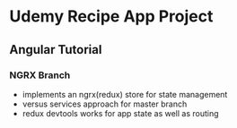 # Udemy Recipe App Project
## Angular Tutorial
### NGRX Branch
- implements an ngrx(redux) store for state management
- versus services approach for master branch
- redux devtools works for app state as well as routing

